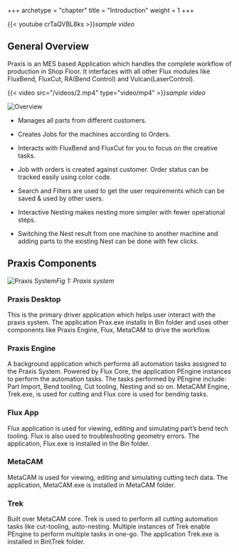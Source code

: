 +++
archetype = "chapter"
title = "Introduction"
weight = 1
+++

{{< youtube crTaQVBL8ks >}}*sample video*

General Overview
----------------
Praxis is an MES based Application which handles the complete workflow of production in Shop Floor. It interfaces with all other Flux modules like FluxBend, FluxCut, RA(Bend Control) and Vulcan(LaserControl).  

{{< video src="/videos/2.mp4" type="video/mp4" >}}*sample video*


![Overview](/images/Overview.png)

* Manages all parts from different customers.

* Creates Jobs for the machines according to Orders.

* Interacts with FluxBend and FluxCut for you to focus on the creative tasks.

* Job with orders is created against customer. Order status can be tracked easily using color code.

* Search and Filters are used to get the user requirements which can be saved & used by other users.

* Interactive Nesting makes nesting more simpler with fewer operational steps. 

* Switching the Nest result from one machine to another machine and adding parts to the existing Nest can be done with few clicks.

Praxis Components
-----------------
![Praxis System](/images/PraxisSystem.png)*Fig 1: Praxis system*

### Praxis Desktop
This is the primary driver  application which helps user interact with the praxis system. The application Prax.exe installs in Bin folder and uses other components like Praxis Engine, Flux, MetaCAM to drive the workflow.

### Praxis Engine
A background application which performs all automation tasks assigned to the Praxis System. Powered by Flux Core, the application PEngine instances to perform the automation tasks. The tasks performed by PEngine include: Part Import, Bend tooling, Cut tooling, Nesting and so on. MetaCAM Engine, Trek.exe, is used for cutting and Flux core is used for bending tasks.

### Flux App
Flux application is used for viewing, editing and simulating part’s bend tech tooling. Flux is also used to troubleshooting geometry errors. The application, Flux.exe is installed in the Bin folder.

### MetaCAM
MetaCAM is used for viewing, editing and simulating cutting tech data. The application, MetaCAM.exe is installed in MetaCAM folder.

### Trek
Built over MetaCAM core. Trek is used to perform all cutting automation tasks like cut-tooling, auto-nesting. Multiple instances of Trek enable PEngine to perform multiple tasks in one-go. The application Trek.exe is installed in Bin\Trek folder.


